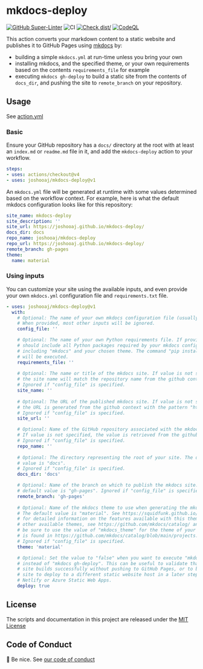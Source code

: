 # mkdocs-deploy
[![GitHub Super-Linter](https://github.com/actions/typescript-action/actions/workflows/linter.yml/badge.svg)](https://github.com/super-linter/super-linter)
![CI](https://github.com/actions/typescript-action/actions/workflows/ci.yml/badge.svg)
[![Check dist/](https://github.com/actions/typescript-action/actions/workflows/check-dist.yml/badge.svg)](https://github.com/actions/typescript-action/actions/workflows/check-dist.yml)
[![CodeQL](https://github.com/actions/typescript-action/actions/workflows/codeql-analysis.yml/badge.svg)](https://github.com/actions/typescript-action/actions/workflows/codeql-analysis.yml)

This action converts your markdown content to a static website and publishes it
to GitHub Pages using [mkdocs](https://www.mkdocs.org/) by:

- building a simple `mkdocs.yml` at run-time unless you bring your own
- installing mkdocs, and the specified theme, or your own requirements based on
  the contents `requirements_file` for example
- executing `mkdocs gh-deploy` to build a static site from the contents of
  `docs_dir`, and pushing the site to `remote_branch` on your repository.

## Usage

See [action.yml](https://github.com/joshooaj/mkdocs-deploy/blob/main/action.yml)

### Basic

Ensure your GitHub repository has a `docs/` directory at the root with at least
an `index.md` or `readme.md` file in it, and add the `mkdocs-deploy` action to
your workflow.

```yaml
steps:
- uses: actions/checkout@v4
- uses: joshooaj/mkdocs-deploy@v1
```

An `mkdocs.yml` file will be generated at runtime with some values determined
based on the workflow context. For example, here is what the default mkdocs
configuration looks like for this repository:

```yaml
site_name: mkdocs-deploy
site_description: ''
site_url: https://joshooaj.github.io/mkdocs-deploy/
docs_dir: docs
repo_name: joshooaj/mkdocs-deploy
repo_url: https://joshooaj.github.io/mkdocs-deploy/
remote_branch: gh-pages
theme:
  name: material
```

### Using inputs

You can customize your site using the available inputs, and even provide your
own `mkdocs.yml` configuration file and `requirements.txt` file.

```yaml
- uses: joshooaj/mkdocs-deploy@v1
  with:
    # Optional: The name of your own mkdocs configuration file (usually mkdocs.yml).
    # When provided, most other inputs will be ignored.
    config_file: ''

    # Optional: The name of your own Python requirements file. If provided, it
    # should include all Python packages required by your mkdocs configuration
    # including "mkdocs" and your chosen theme. The command "pip install -r <requirements_file>"
    # will be executed.
    requirements_file: ''
    
    # Optional: The name or title of the mkdocs site. If value is not specified,
    # the site name will match the repository name from the github context.
    # Ignored if "config_file" is specified.
    site_name: ''
    
    # Optional: The URL of the published mkdocs site. If value is not specified,
    # the URL is generated from the github context with the pattern "https://<owner>.github.io/<repo>".
    # Ignored if "config_file" is specified.
    site_url: ''

    # Optional: Name of the GitHub repository associated with the mkdocs site.
    # If value is not specified, the value is retrieved from the github context.
    # Ignored if "config_file" is specified.
    repo_name: ''
    
    # Optional: The directory representing the root of your site. The default
    # value is "docs".
    # Ignored if "config_file" is specified.
    docs_dir: 'docs'

    # Optional: Name of the branch on which to publish the mkdocs site. The
    # default value is "gh-pages". Ignored if "config_file" is specified.
    remote_branch: 'gh-pages'
    
    # Optional: Name of the mkdocs theme to use when generating the mkdocs site.
    # The default value is "material". See https://squidfunk.github.io/mkdocs-material/
    # for detailed information on the features available with this theme. For
    # other available themes, see https://github.com/mkdocs/catalog/ and specifically
    # be sure to use the value of "mkdocs_theme" for the theme of your choice which
    # is found in https://github.com/mkdocs/catalog/blob/main/projects.yaml.
    # Ignored if "config_file" is specified.
    theme: 'material'

    # Optional: Set the value to "false" when you want to execute "mkdocs build"
    # instead of "mkdocs gh-deploy". This can be useful to validate that your
    # site builds successfully without pushing to GitHub Pages, or to build a
    # site to deploy to a different static website host in a later step such as
    # Netlify or Azure Static Web Apps.
    deploy: true
```

## License

The scripts and documentation in this project are released under the [MIT License](https://github.com/joshooaj/mkdocs-deploy/blob/main/LICENSE)

## Code of Conduct

:wave: Be nice. See [our code of conduct](https://github.com/joshooaj/mkdocs-deploy/blob/main/CODE_OF_CONDUCT.md)
